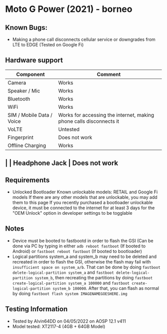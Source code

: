 # Moto G Power (2021) - borneo

## Known Bugs:
* Making a phone call disconnects cellular service or downgrades from LTE to EDGE (Tested on Google Fi)

## Hardware support

| Component                 |      Comment                                              |
|---------------------------|-----------------------------------------------------------|
| Camera                    | Works                                                    |
| Speaker / Mic             | Works                                                    |
| Bluetooth                 | Works                                                    |
| WiFi                      | Works                                                    |
| SIM / Mobile Data / Voice | Works for accessing the internet, making phone calls disconnects it |
| VoLTE                     | Untested                                                 |
| Fingerprint               | Does not work                                                |
| Offline Charging          | Works   
|
| Headphone Jack            | Does not work
---

## Requirements
* Unlocked Bootloader 
Known unlockable models: RETAIL and Google Fi models
If there are any other models that are unlockable, you may add them to this page 
If you recently purchased a bootloader unlockable device, it must be connected to the internet for at least 3 days for the "OEM Unlock" option in developer settings to be togglable 

## Notes
* Device must be booted to fastbootd in order to flash the GSI (Can be done via PC by typing in either `adb reboot fastboot` (If booted to Android) or `fastboot reboot fastboot` (If booted to bootloader)
* Logical partitions system_a and system_b may need to be deleted and recreated in order to flash the GSI, otherwise the flash may fail with `insufficient space on system_a/b`. That can be done by doing `fastboot delete-logical-partition system_a` and `fastboot delete-logical-partition system_b`, then recreating the partitions by doing `fastboot create-logical-partition system_a 100000` and `fastboot create-logical-partition system_b 100000`. After that, you can flash as normal by doing `fastboot flash system IMAGENAMEGOESHERE.img`

## Testing Information
* Tested by Alvin64DD on 04/05/2022 on AOSP 12.1 v411
* Model tested: XT2117-4 (4GB + 64GB Model)
